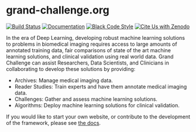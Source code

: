 # grand-challenge.org

[![Build Status](https://github.com/comic/grand-challenge.org/workflows/CI/badge.svg)](https://github.com/comic/grand-challenge.org/actions?query=workflow%3ACI+branch%3Amain)
[![Documentation](https://img.shields.io/badge/docs-published-success)](https://comic.github.io/grand-challenge.org/)
[![Black Code Style](https://img.shields.io/badge/code%20style-black-000000.svg)](https://github.com/ambv/black)
[![Cite Us with Zenodo](https://zenodo.org/badge/4557968.svg)](https://zenodo.org/badge/latestdoi/4557968)

In the era of Deep Learning, developing robust machine learning solutions to problems in biomedical imaging requires access to large amounts of annotated training data, fair comparisons of state of the art machine learning solutions, and clinical validation using real world data. Grand Challenge can assist Researchers, Data Scientists, and Clinicians in collaborating to develop these solutions by providing:

* Archives: Manage medical imaging data.
* Reader Studies: Train experts and have them annotate medical imaging data.
* Challenges: Gather and assess machine learning solutions.
* Algorithms: Deploy machine learning solutions for clinical validation.

If you would like to start your own website, or contribute to the development of the framework, please see [the docs](https://comic.github.io/grand-challenge.org/).
